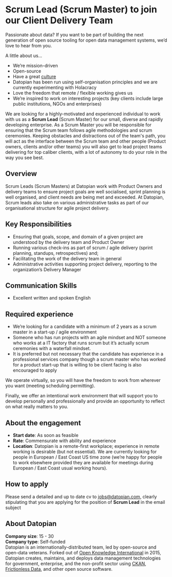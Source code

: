 # Scrum Lead (Scrum Master) to join our Client Delivery Team
Passionate about data? If you want to be part of building the next generation of open source tooling for open data management systems, we’d love to hear from you.

A little about us… 
* We’re mission-driven 
* Open-source
* Have a great [culture](https://playbook.datopian.com/culture/)
* Datopian has been run using self-organisation principles and we are currently experimenting with Holacracy
* Love the freedom that remote / flexible working gives us
* We’re inspired to work on interesting projects (key clients include large public institutions, NGOs and enterprises)

We are looking for a highly-motivated and experienced individual to work with us as a **Scrum Lead** (Scrum Master) for our small, diverse and rapidly developing enterprise. As a Scrum Master you will be responsible for ensuring that the Scrum team follows agile methodologies and scrum ceremonies. Keeping obstacles and distractions out of the team's path, you will act as the interface between the Scrum team and other people (Product owners, clients and/or other teams) you will also get to lead project teams delivering for top caliber clients, with a lot of autonomy to do your role in the way you see best.

## Overview
Scrum Leads (Scrum Masters) at Datopian work with Product Owners and delivery teams to ensure project goals are well socialised, sprint planning is well organised, and client needs are being met and exceeded. At Datopian, Scrum leads also take on various administrative tasks as part of our organisational structure for agile project delivery.

## Key Responsibilities
* Ensuring that goals, scope, and domain of a given project are understood by the delivery team and Product Owner
* Running various check-ins as part of  scrum / agile delivery (sprint planning, standups, retrospectives) and;
* Facilitating the work of the delivery team in general
* Administrative activities supporting project delivery, reporting to the organization’s Delivery Manager

## Communication Skills
* Excellent written and spoken English

## Required experience
* We’re looking for a candidate with a minimum of 2 years as a scrum master in a start-up / agile environment 
* Someone who has run projects with an agile mindset and NOT someone who works at a IT factory that runs scrum but it’s actually scrum ceremonies with a waterfall mindset. 
* It is preferred but not necessary that the candidate has experience in a professional services company though a scrum master who has worked for a product start-up that is willing to be client facing is also encouraged to apply

We operate virtually, so you will have the freedom to work from wherever you want (meeting scheduling permitting).

Finally, we offer an intentional work environment that will support you to develop personally and professionally and provide an opportunity to reflect on what really matters to you.

## About the engagement
* **Start date**: As soon as feasible
* **Rate**: Commensurate with ability and experience
* **Location**: Datopian is a remote-first workplace; experience in remote working is desirable (but not essential). We are currently looking for people in European  / East Coast US time zone (we’re happy for people to work elsewhere provided they are available for meetings during European / East Coast usual working hours).

## How to apply
Please send a detailed and up to date cv to jobs@datopian.com, clearly stipulating that you are applying for the position of **Scrum Lead** in the email subject

## About Datopian
**Company size**: 15 - 30    
**Company type**: Self-funded    
Datopian is an internationally-distributed team, led by open-source and open-data veterans. Forked out of [Open Knowledge International](https://okfn.org/) in 2015, Datopian creates, maintains, and deploys data management technologies for government, enterprise, and the non-profit sector using [CKAN](https://ckan.org/), [Frictionless Data](https://frictionlessdata.io/), and other open source software. 
